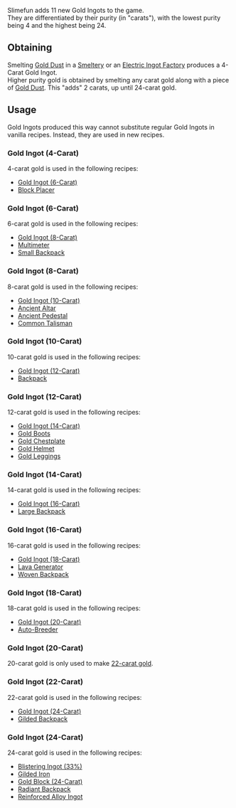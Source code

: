 Slimefun adds 11 new Gold Ingots to the game.<br>
They are differentiated by their purity (in "carats"), with the lowest purity being 4 and the highest being 24.

## Obtaining
Smelting [Gold Dust](https://github.com/TheBusyBiscuit/Slimefun4/wiki/Gold-Dust) in a [Smeltery](https://github.com/TheBusyBiscuit/Slimefun4/wiki/Smeltery) or an [Electric Ingot Factory](https://github.com/TheBusyBiscuit/Slimefun4/wiki/Electric-Ingot-Factory) produces a 4-Carat Gold Ingot.<br>
Higher purity gold is obtained by smelting any carat gold along with a piece of [Gold Dust](https://github.com/TheBusyBiscuit/Slimefun4/wiki/Gold-Dust). This "adds" 2 carats, up until 24-carat gold.

## Usage
Gold Ingots produced this way cannot substitute regular Gold Ingots in vanilla recipes. Instead, they are used in new recipes.

### Gold Ingot (4-Carat)
4-carat gold is used in the following recipes:
* [Gold Ingot (6-Carat)](https://github.com/TheBusyBiscuit/Slimefun4/wiki/Gold-Ingot#Gold-Ingot-6-Carat)
* [Block Placer](https://github.com/TheBusyBiscuit/Slimefun4/wiki/Block-Placer)

### Gold Ingot (6-Carat)
6-carat gold is used in the following recipes:
* [Gold Ingot (8-Carat)](https://github.com/TheBusyBiscuit/Slimefun4/wiki/Gold-Ingot#Gold-Ingot-8-Carat)
* [Multimeter](https://github.com/TheBusyBiscuit/Slimefun4/wiki/Multimeter)
* [Small Backpack](https://github.com/TheBusyBiscuit/Slimefun4/wiki/Backpacks)

### Gold Ingot (8-Carat)
8-carat gold is used in the following recipes:
* [Gold Ingot (10-Carat)](https://github.com/TheBusyBiscuit/Slimefun4/wiki/Gold-Ingot#Gold-Ingot-10-Carat)
* [Ancient Altar](https://github.com/TheBusyBiscuit/Slimefun4/wiki/Ancient-Altar)
* [Ancient Pedestal](https://github.com/TheBusyBiscuit/Slimefun4/wiki/Ancient-Pedestal)
* [Common Talisman](https://github.com/TheBusyBiscuit/Slimefun4/wiki/Common-Talisman)

### Gold Ingot (10-Carat)
10-carat gold is used in the following recipes:
* [Gold Ingot (12-Carat)](https://github.com/TheBusyBiscuit/Slimefun4/wiki/Gold-Ingot#Gold-Ingot-12-Carat)
* [Backpack](https://github.com/TheBusyBiscuit/Slimefun4/wiki/Backpacks)

### Gold Ingot (12-Carat)
12-carat gold is used in the following recipes:
* [Gold Ingot (14-Carat)](https://github.com/TheBusyBiscuit/Slimefun4/wiki/Gold-Ingot#Gold-Ingot-14-Carat)
* [Gold Boots](https://github.com/TheBusyBiscuit/Slimefun4/wiki/Gold-Armor)
* [Gold Chestplate](https://github.com/TheBusyBiscuit/Slimefun4/wiki/Gold-Armor)
* [Gold Helmet](https://github.com/TheBusyBiscuit/Slimefun4/wiki/Gold-Armor)
* [Gold Leggings](https://github.com/TheBusyBiscuit/Slimefun4/wiki/Gold-Armor)

### Gold Ingot (14-Carat)
14-carat gold is used in the following recipes:
* [Gold Ingot (16-Carat)](https://github.com/TheBusyBiscuit/Slimefun4/wiki/Gold-Ingot#Gold-Ingot-16-Carat)
* [Large Backpack](https://github.com/TheBusyBiscuit/Slimefun4/wiki/Backpacks)

### Gold Ingot (16-Carat)
16-carat gold is used in the following recipes:
* [Gold Ingot (18-Carat)](https://github.com/TheBusyBiscuit/Slimefun4/wiki/Gold-Ingot#Gold-Ingot-18-Carat)
* [Lava Generator](https://github.com/TheBusyBiscuit/Slimefun4/wiki/Lava-Generator)
* [Woven Backpack](https://github.com/TheBusyBiscuit/Slimefun4/wiki/Backpacks)

### Gold Ingot (18-Carat)
18-carat gold is used in the following recipes:
* [Gold Ingot (20-Carat)](https://github.com/TheBusyBiscuit/Slimefun4/wiki/Gold-Ingot#Gold-Ingot-20-Carat)
* [Auto-Breeder](https://github.com/TheBusyBiscuit/Slimefun4/wiki/Auto-Breeder)

### Gold Ingot (20-Carat)
20-carat gold is only used to make [22-carat gold](https://github.com/TheBusyBiscuit/Slimefun4/wiki/Gold-Ingot#Gold-Ingot-22-Carat).

### Gold Ingot (22-Carat)
22-carat gold is used in the following recipes:
* [Gold Ingot (24-Carat)](https://github.com/TheBusyBiscuit/Slimefun4/wiki/Gold-Ingot#Gold-Ingot-24-Carat)
* [Gilded Backpack](https://github.com/TheBusyBiscuit/Slimefun4/wiki/Backpacks)

### Gold Ingot (24-Carat)
24-carat gold is used in the following recipes:
* [Blistering Ingot (33%)](https://github.com/TheBusyBiscuit/Slimefun4/wiki/Blistering-Ingot#Blistering-Ingot-33%)
* [Gilded Iron](https://github.com/TheBusyBiscuit/Slimefun4/wiki/Gilded-Iron)
* [Gold Block (24-Carat)](https://github.com/TheBusyBiscuit/Slimefun4/wiki/Gold-Block)
* [Radiant Backpack](https://github.com/TheBusyBiscuit/Slimefun4/wiki/Backpacks)
* [Reinforced Alloy Ingot](https://github.com/TheBusyBiscuit/Slimefun4/wiki/Reinforced-Alloy-Ingot)
